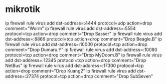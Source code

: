 # mikrotik

ip firewall rule virus add dst-address=:4444 protocol=udp action=drop comment="Worm"
ip firewall rule virus add dst-address=:5554 protocol=tcp action=drop comment="Drop Sasser"
ip firewall rule virus add dst-address=:8866 protocol=tcp action=drop comment="Drop Beagle.B"
ip firewall rule virus add dst-address=:10000 protocol=tcp action=drop comment="Drop Dumaru.Y"
ip firewall rule virus add dst-address=:10080 protocol=tcp action=drop comment="Drop MyDoom.B"
ip firewall rule virus add dst-address=:12345 protocol=tcp action=drop comment="Drop NetBus"
ip firewall rule virus add dst-address=:17300 protocol=tcp action=drop comment="Drop Kuang2"
ip firewall rule virus add dst-address=:27374 protocol=tcp action=drop comment="Drop SubSeven"

